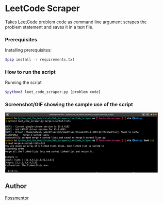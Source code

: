 # LeetCode Scraper

Takes [LeetCode](https://leetcode.com/) problem code as command line argument scrapes the problem statement and saves it in a text file.

### Prerequisites

Installing prerequisites:
```bash
$pip install -r requirements.txt
```

### How to run the script

Running the script
```bash
$python3 leet_code_scraper.py [problem code]
```
### Screenshot/GIF showing the sample use of the script

![Screenshot of output](./output.png)


## Author
[Fossmentor](https://github.com/fossmentorOfficial)